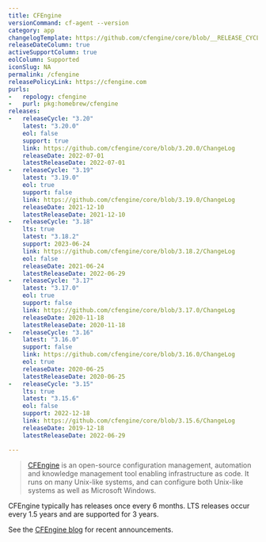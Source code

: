 ```yaml
---
title: CFEngine
versionCommand: cf-agent --version
category: app
changelogTemplate: https://github.com/cfengine/core/blob/__RELEASE_CYCLE__.x/ChangeLog
releaseDateColumn: true
activeSupportColumn: true
eolColumn: Supported
iconSlug: NA
permalink: /cfengine
releasePolicyLink: https://cfengine.com
purls:
-   repology: cfengine
-   purl: pkg:homebrew/cfengine
releases:
-   releaseCycle: "3.20"
    latest: "3.20.0"
    eol: false
    support: true
    link: https://github.com/cfengine/core/blob/3.20.0/ChangeLog
    releaseDate: 2022-07-01
    latestReleaseDate: 2022-07-01
-   releaseCycle: "3.19"
    latest: "3.19.0"
    eol: true
    support: false
    link: https://github.com/cfengine/core/blob/3.19.0/ChangeLog
    releaseDate: 2021-12-10
    latestReleaseDate: 2021-12-10
-   releaseCycle: "3.18"
    lts: true
    latest: "3.18.2"
    support: 2023-06-24
    link: https://github.com/cfengine/core/blob/3.18.2/ChangeLog
    eol: false
    releaseDate: 2021-06-24
    latestReleaseDate: 2022-06-29
-   releaseCycle: "3.17"
    latest: "3.17.0"
    eol: true
    support: false
    link: https://github.com/cfengine/core/blob/3.17.0/ChangeLog
    releaseDate: 2020-11-18
    latestReleaseDate: 2020-11-18
-   releaseCycle: "3.16"
    latest: "3.16.0"
    support: false
    link: https://github.com/cfengine/core/blob/3.16.0/ChangeLog
    eol: true
    releaseDate: 2020-06-25
    latestReleaseDate: 2020-06-25
-   releaseCycle: "3.15"
    lts: true
    latest: "3.15.6"
    eol: false
    support: 2022-12-18
    link: https://github.com/cfengine/core/blob/3.15.6/ChangeLog
    releaseDate: 2019-12-18
    latestReleaseDate: 2022-06-29

---
```


> [CFEngine](https://cfengine.com) is an open-source configuration management, automation and knowledge management tool enabling infrastructure as code. It runs on many Unix-like systems, and can configure both Unix-like systems as well as Microsoft Windows.

CFEngine typically has releases once every 6 months. LTS releases occur every 1.5 years and are supported for 3 years.

See the [CFEngine blog][blog] for recent announcements.

[blog]: https://cfengine.com/blog/
